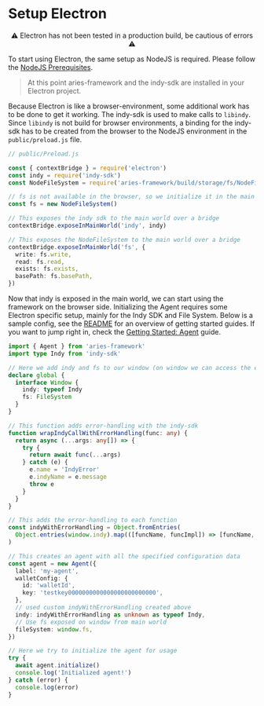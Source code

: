 # Setup Electron

<p style="text-align: center">⚠ Electron has not been tested in a production build, be cautious of errors ⚠</p>

To start using Electron, the same setup as NodeJS is required. Please follow the [NodeJS Prerequisites](./setup-nodejs.md#Prerequisites).

> At this point aries-framework and the indy-sdk are installed in your Electron project.

Because Electron is like a browser-environment, some additional work has to be done to get it working. The indy-sdk is used to make calls to `libindy`. Since `libindy` is not build for browser environments, a binding for the indy-sdk has to be created from the browser to the NodeJS environment in the `public/preload.js` file.

```ts
// public/Preload.js

const { contextBridge } = require('electron')
const indy = require('indy-sdk')
const NodeFileSystem = require('aries-framework/build/storage/fs/NodeFileSystem').NodeFileSystem

// fs is not available in the browser, so we initialize it in the main world
const fs = new NodeFileSystem()

// This exposes the indy sdk to the main world over a bridge
contextBridge.exposeInMainWorld('indy', indy)

// This exposes the NodeFileSystem to the main world over a bridge
contextBridge.exposeInMainWorld('fs', {
  write: fs.write,
  read: fs.read,
  exists: fs.exists,
  basePath: fs.basePath,
})
```

Now that indy is exposed in the main world, we can start using the framework on the browser side. Initializing the Agent requires some Electron specific setup, mainly for the Indy SDK and File System. Below is a sample config, see the [README](../README.md#getting-started) for an overview of getting started guides. If you want to jump right in, check the [Getting Started: Agent](./getting-started/0-agent.md) guide.

```ts
import { Agent } from 'aries-framework'
import type Indy from 'indy-sdk'

// Here we add indy and fs to our window (on window we can access the exposed libraries)
declare global {
  interface Window {
    indy: typeof Indy
    fs: FileSystem
  }
}

// This function adds error-handling with the indy-sdk
function wrapIndyCallWithErrorHandling(func: any) {
  return async (...args: any[]) => {
    try {
      return await func(...args)
    } catch (e) {
      e.name = 'IndyError'
      e.indyName = e.message
      throw e
    }
  }
}

// This adds the error-handling to each function
const indyWithErrorHandling = Object.fromEntries(
  Object.entries(window.indy).map(([funcName, funcImpl]) => [funcName, wrapIndyCallWithErrorHandling(funcImpl)])
)

// This creates an agent with all the specified configuration data
const agent = new Agent({
  label: 'my-agent',
  walletConfig: {
    id: 'walletId',
    key: 'testkey0000000000000000000000000',
  },
  // used custom indyWithErrorHandling created above
  indy: indyWithErrorHandling as unknown as typeof Indy,
  // Use fs exposed on window from main world
  fileSystem: window.fs,
})

// Here we try to initialize the agent for usage
try {
  await agent.initialize()
  console.log('Initialized agent!')
} catch (error) {
  console.log(error)
}
```
